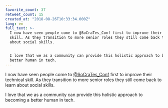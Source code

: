 ```yaml
---
favorite_count: 37
retweet_count: 15
created_at: "2018-08-26T10:33:34.000Z"
lang: en
full_text: >-
  I now have seen people come to @SoCraTes_Conf first to improve their technical
  skill. As they transition to more senior roles they still come back to learn
  about social skills. 


  I love that we as a community can provide this holistic approach to becoming a
  better human in tech.
---
```


I now have seen people come to
[@SoCraTes_Conf](https://twitter.com/SoCraTes_Conf) first to improve their
technical skill. As they transition to more senior roles they still come back to
learn about social skills.

I love that we as a community can provide this holistic approach to becoming a
better human in tech.
